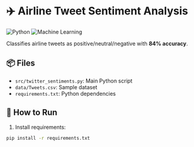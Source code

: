 # ✈️ Airline Tweet Sentiment Analysis

![Python](https://img.shields.io/badge/Python-3.10-blue) 
![Machine Learning](https://img.shields.io/badge/ML-Naive%20Bayes-orange)

Classifies airline tweets as positive/neutral/negative with **84% accuracy**.

## 📦 Files
- `src/twitter_sentiments.py`: Main Python script
- `data/Tweets.csv`: Sample dataset
- `requirements.txt`: Python dependencies

## 🚀 How to Run
1. Install requirements:
```bash
pip install -r requirements.txt
